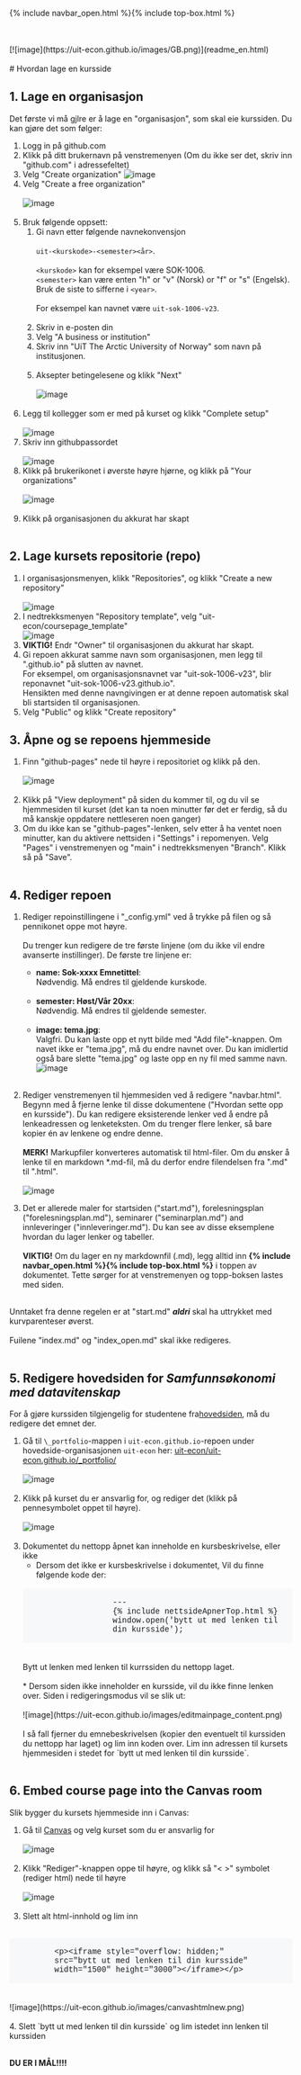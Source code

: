 
{% include navbar_open.html %}{% include top-box.html %}
<br><br><br>
<div align="left">
[![image](https://uit-econ.github.io/images/GB.png)](readme_en.html)<br><br>
<div>
# Hvordan lage en kursside

## 1. Lage en organisasjon

Det første vi må gjlre er å lage en "organisasjon", som skal eie kurssiden. Du kan gjøre det som følger:

1. Logg in på github.com
2. Klikk på ditt brukernavn på venstremenyen
   (Om du ikke ser det, skriv inn "github.com" i adressefeltet)
3. Velg "Create organization" ![image](https://uit-econ.github.io/images/createorg.png)
4. Velg "Create a free organization" <br><br> ![image](https://uit-econ.github.io/images/createfreeorg.png)<br><br>
5. Bruk følgende oppsett:
	1. Gi navn etter følgende navnekonvensjon<br><br> 
	`uit-<kurskode>-<semester><år>`.<br><br>`<kurskode>` kan for eksempel være SOK-1006.<br>`<semester>` kan være enten "h" or "v" (Norsk) or "f" or "s" (Engelsk).<br>Bruk de siste to sifferne i `<year>`.<br><br>
	For eksempel kan navnet være `uit-sok-1006-v23`.<br><br>
	3. Skriv in e-posten din
	4. Velg "A business or institution"
	5. Skriv inn "UiT The Arctic University of Norway" som navn på institusjonen.<br><br>
	6. Aksepter betingelesene og klikk "Next"<br><br> ![image](https://uit-econ.github.io/images/setup.png)<br><br>
6. Legg til kollegger som er med på kurset og klikk "Complete setup"<br><br> ![image](https://uit-econ.github.io/images/addcolleagues.png)
7. Skriv inn githubpassordet <br><br> ![image](https://uit-econ.github.io/images/password.png)
8. Klikk på brukerikonet i øverste høyre hjørne, og klikk på "Your organizations"<br><br> ![image](https://uit-econ.github.io/images/selectorganizations.png)<br><br>
9. Klikk på organisasjonen du akkurat har skapt<br><br>
		
## 2. Lage kursets repositorie (repo)

1. I organisasjonsmenyen, klikk "Repositories", og klikk "Create a new repository"<br><br> ![image](https://uit-econ.github.io/images/new_repo.png)
2. I nedtrekksmenyen "Repository template", velg "uit-econ/coursepage_template"<br> ![image](https://uit-econ.github.io/images/reposettings.png)
4. **VIKTIG!** Endr "Owner" til organisasjonen du akkurat har skapt. 
3. Gi repoen akkurat samme navn som organisasjonen, men legg til ".github.io" på slutten av navnet.<br>
For eksempel, om organisasjonsnavnet var "uit-sok-1006-v23", blir reponavnet "uit-sok-1006-v23.github.io".<br>
Hensikten med denne navngivingen er at denne repoen automatisk skal bli startsiden til organisasjonen.  
4. Velg "Public" og klikk "Create repository" 
		
## 3. Åpne og se repoens hjemmeside
1. Finn "github-pages" nede til høyre i repositoriet og klikk på den.<br><br>
![image](https://uit-econ.github.io/images/githubpages.png)<br><br>
3. Klikk på "View deployment" på siden du kommer til, og du vil se hjemmesiden til kurset (det kan ta noen minutter før det er ferdig, så du må kanskje oppdatere nettleseren noen ganger)
4. Om du ikke kan se "github-pages"-lenken, selv etter å ha ventet noen minutter, kan du aktivere nettsiden i "Settings" i repomenyen. Velg "Pages" i venstremenyen og "main" i nedtrekksmenyen "Branch". Klikk så på "Save".<br><br>
			
## 4. Rediger repoen
1. Rediger repoinstillingene i "\_config.yml" ved å trykke på filen og så pennikonet oppe mot høyre. <br><br>Du trenger kun redigere de tre første linjene (om du ikke vil endre avanserte instillinger). De første tre linjene er:

	* **name: Sok-xxxx Emnetittel**: <br>
	Nødvendig. Må endres til gjeldende kurskode.<br><br>
	* **semester: Høst/Vår 20xx**:<br>
	Nødvendig. Må endres til gjeldende semester.<br><br>
	* **image: tema.jpg**:<br>
	Valgfri. Du kan laste opp et nytt bilde med "Add file"-knappen. Om navet ikke er "tema.jpg", må du endre navnet over. Du kan imidlertid også bare slette "tema.jpg" og laste opp en ny fil med samme navn. ![image](https://uit-econ.github.io/images/editconfig0.png)<br><br>

2. Rediger venstremenyen til hjemmesiden ved å redigere "navbar.html". Begynn med å fjerne lenke til disse dokumentene ("Hvordan sette opp en kursside"). 
Du kan redigere eksisterende lenker ved å endre på lenkeadressen og lenketeksten. Om du trenger flere lenker, så bare kopier én av lenkene og endre denne. <br><br>
**MERK!** Markupfiler konverteres automatisk til html-filer. Om du ønsker å lenke til en markdown \*.md-fil, må du derfor endre filendelsen fra ".md" til ".html". <br><br> ![image](https://uit-econ.github.io/images/editnavigate.png)

3. Det er allerede maler for startsiden ("start.md"), forelesningsplan ("forelesningsplan.md"),
seminarer ("seminarplan.md") and innleveringer ("innleveringer.md"). Du kan see av disse eksemplene hvordan du lager lenker og tabeller. <br><br>
**VIKTIG!** Om du lager en ny markdownfil (.md), legg alltid inn **\{\% include navbar_open.html \%\}\{\% include top-box.html \%\}** i toppen av dokumentet. Tette sørger for at venstremenyen og topp-boksen lastes med siden.<br><br>

Unntaket fra denne regelen er at "start.md" ***aldri*** skal ha uttrykket med kurvparenteser øverst.<br><br>
Fuilene "index.md" og "index_open.md" skal ikke redigeres. <br><br>

## 5. Redigere hovedsiden for *Samfunnsøkonomi med datavitenskap*
For å gjøre kurssiden tilgjengelig for studentene fra[hovedsiden](https://uit-econ.github.io/), må du redigere det emnet der. 

1. Gå til  `\_portfolio`-mappen i `uit-econ.github.io`-repoen under hovedside-organisasjonen `uit-econ` her: [uit-econ/uit-econ.github.io/\_portfolio/](https://github.com/uit-econ/uit-econ.github.io/tree/main/_portfolio)<br><br>![image](https://uit-econ.github.io/images/editmainpage.png)<br><br>
2. Klikk på kurset du er ansvarlig for, og rediger det (klikk på pennesymbolet oppet til høyre).<br><br>![image](https://uit-econ.github.io/images/editmainpage2.png)<br><br>
3. Dokumentet du nettopp åpnet kan inneholde en kursbeskrivelse, eller ikke  <br>
	* Dersom det ikke er kursbeskrivelse i dokumentet, Vil du finne følgende kode der:<br><br>
	<div style="background-color:#f6f8fa;font-family:Courier; padding-left:160"><br>
	---<br>
	&#123;% include nettsideApnerTop.html %&#125;<br>
	window.open('bytt ut med lenken til din kursside');<br>
	<br></div><br><br>
	Bytt ut lenken med lenken til kurrssiden du nettopp laget. <br><br>
	* Dersom siden ikke inneholder en kursside, vil du ikke finne lenken over. Siden i redigeringsmodus vil se slik ut:<br><br>![image](https://uit-econ.github.io/images/editmainpage_content.png)<br><br>
	I så fall fjerner du emnebeskrivelsen (kopier den eventuelt til kurssiden du nettopp har laget) og lim inn koden over. Lim inn adressen til kursets hjemmesiden i stedet for `bytt ut med lenken til din kursside`.  <br><br>

## 6. Embed course page into the Canvas room
Slik bygger du kursets hjemmeside inn i Canvas:
1. Gå til [Canvas](https://uit.instructure.com/) og velg kurset som du er ansvarlig for <br><br>![image](https://uit-econ.github.io/images/canvasorig.png)<br><br>
2. Klikk "Rediger"-knappen oppe til høyre, og klikk så "< >" symbolet (rediger html) nede til høyre <br><br>![image](https://uit-econ.github.io/images/canvashtmledit.png)<br><br>
3. Slett alt html-innhold og lim inn<br><br>
<div style="background-color:#f6f8fa;font-family:Courier; padding-left:80"><br>
&lt;p&gt;&lt;iframe style="overflow: hidden;"<br>
src="bytt ut med lenken til din kursside"<br>
width="1500" height="3000"&gt;&lt;/iframe&gt;&lt;/p&gt;<br>
<br></div>
<br><br>![image](https://uit-econ.github.io/images/canvashtmlnew.png)<br><br>
4. Slett `bytt ut med lenken til din kursside` og lim istedet inn lenken til kurssiden<br><br>
			
		
	
**DU ER I MÅL!!!!**
		
